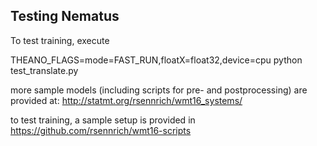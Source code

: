 Testing Nematus
---------------

To test training, execute

THEANO_FLAGS=mode=FAST_RUN,floatX=float32,device=cpu python test_translate.py

more sample models (including scripts for pre- and postprocessing)
are provided at: http://statmt.org/rsennrich/wmt16_systems/

to test training, a sample setup is provided in https://github.com/rsennrich/wmt16-scripts